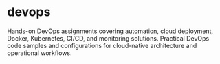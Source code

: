 # devops
Hands-on DevOps assignments covering automation, cloud deployment, Docker, Kubernetes, CI/CD, and monitoring solutions.  Practical DevOps code samples and configurations for cloud-native architecture and operational workflows.
